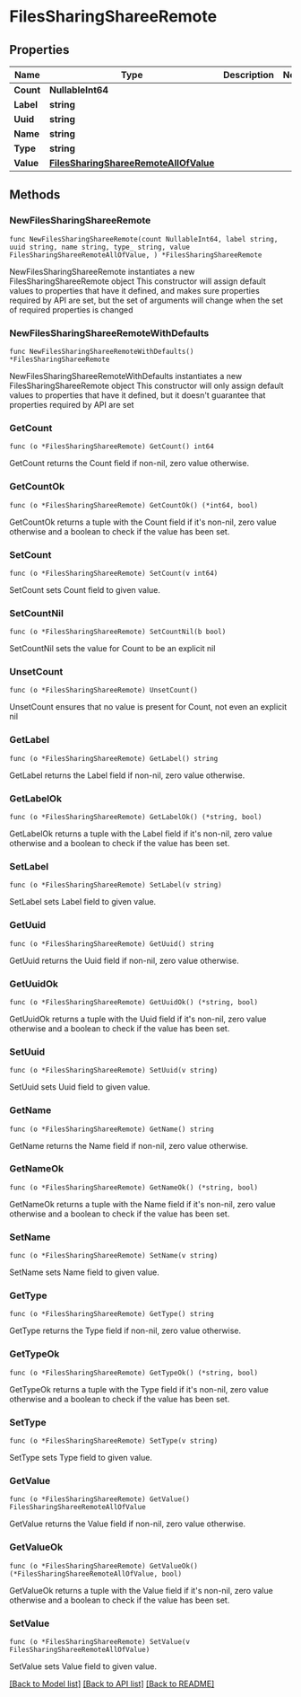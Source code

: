# FilesSharingShareeRemote

## Properties

Name | Type | Description | Notes
------------ | ------------- | ------------- | -------------
**Count** | **NullableInt64** |  | 
**Label** | **string** |  | 
**Uuid** | **string** |  | 
**Name** | **string** |  | 
**Type** | **string** |  | 
**Value** | [**FilesSharingShareeRemoteAllOfValue**](FilesSharingShareeRemoteAllOfValue.md) |  | 

## Methods

### NewFilesSharingShareeRemote

`func NewFilesSharingShareeRemote(count NullableInt64, label string, uuid string, name string, type_ string, value FilesSharingShareeRemoteAllOfValue, ) *FilesSharingShareeRemote`

NewFilesSharingShareeRemote instantiates a new FilesSharingShareeRemote object
This constructor will assign default values to properties that have it defined,
and makes sure properties required by API are set, but the set of arguments
will change when the set of required properties is changed

### NewFilesSharingShareeRemoteWithDefaults

`func NewFilesSharingShareeRemoteWithDefaults() *FilesSharingShareeRemote`

NewFilesSharingShareeRemoteWithDefaults instantiates a new FilesSharingShareeRemote object
This constructor will only assign default values to properties that have it defined,
but it doesn't guarantee that properties required by API are set

### GetCount

`func (o *FilesSharingShareeRemote) GetCount() int64`

GetCount returns the Count field if non-nil, zero value otherwise.

### GetCountOk

`func (o *FilesSharingShareeRemote) GetCountOk() (*int64, bool)`

GetCountOk returns a tuple with the Count field if it's non-nil, zero value otherwise
and a boolean to check if the value has been set.

### SetCount

`func (o *FilesSharingShareeRemote) SetCount(v int64)`

SetCount sets Count field to given value.


### SetCountNil

`func (o *FilesSharingShareeRemote) SetCountNil(b bool)`

 SetCountNil sets the value for Count to be an explicit nil

### UnsetCount
`func (o *FilesSharingShareeRemote) UnsetCount()`

UnsetCount ensures that no value is present for Count, not even an explicit nil
### GetLabel

`func (o *FilesSharingShareeRemote) GetLabel() string`

GetLabel returns the Label field if non-nil, zero value otherwise.

### GetLabelOk

`func (o *FilesSharingShareeRemote) GetLabelOk() (*string, bool)`

GetLabelOk returns a tuple with the Label field if it's non-nil, zero value otherwise
and a boolean to check if the value has been set.

### SetLabel

`func (o *FilesSharingShareeRemote) SetLabel(v string)`

SetLabel sets Label field to given value.


### GetUuid

`func (o *FilesSharingShareeRemote) GetUuid() string`

GetUuid returns the Uuid field if non-nil, zero value otherwise.

### GetUuidOk

`func (o *FilesSharingShareeRemote) GetUuidOk() (*string, bool)`

GetUuidOk returns a tuple with the Uuid field if it's non-nil, zero value otherwise
and a boolean to check if the value has been set.

### SetUuid

`func (o *FilesSharingShareeRemote) SetUuid(v string)`

SetUuid sets Uuid field to given value.


### GetName

`func (o *FilesSharingShareeRemote) GetName() string`

GetName returns the Name field if non-nil, zero value otherwise.

### GetNameOk

`func (o *FilesSharingShareeRemote) GetNameOk() (*string, bool)`

GetNameOk returns a tuple with the Name field if it's non-nil, zero value otherwise
and a boolean to check if the value has been set.

### SetName

`func (o *FilesSharingShareeRemote) SetName(v string)`

SetName sets Name field to given value.


### GetType

`func (o *FilesSharingShareeRemote) GetType() string`

GetType returns the Type field if non-nil, zero value otherwise.

### GetTypeOk

`func (o *FilesSharingShareeRemote) GetTypeOk() (*string, bool)`

GetTypeOk returns a tuple with the Type field if it's non-nil, zero value otherwise
and a boolean to check if the value has been set.

### SetType

`func (o *FilesSharingShareeRemote) SetType(v string)`

SetType sets Type field to given value.


### GetValue

`func (o *FilesSharingShareeRemote) GetValue() FilesSharingShareeRemoteAllOfValue`

GetValue returns the Value field if non-nil, zero value otherwise.

### GetValueOk

`func (o *FilesSharingShareeRemote) GetValueOk() (*FilesSharingShareeRemoteAllOfValue, bool)`

GetValueOk returns a tuple with the Value field if it's non-nil, zero value otherwise
and a boolean to check if the value has been set.

### SetValue

`func (o *FilesSharingShareeRemote) SetValue(v FilesSharingShareeRemoteAllOfValue)`

SetValue sets Value field to given value.



[[Back to Model list]](../README.md#documentation-for-models) [[Back to API list]](../README.md#documentation-for-api-endpoints) [[Back to README]](../README.md)


